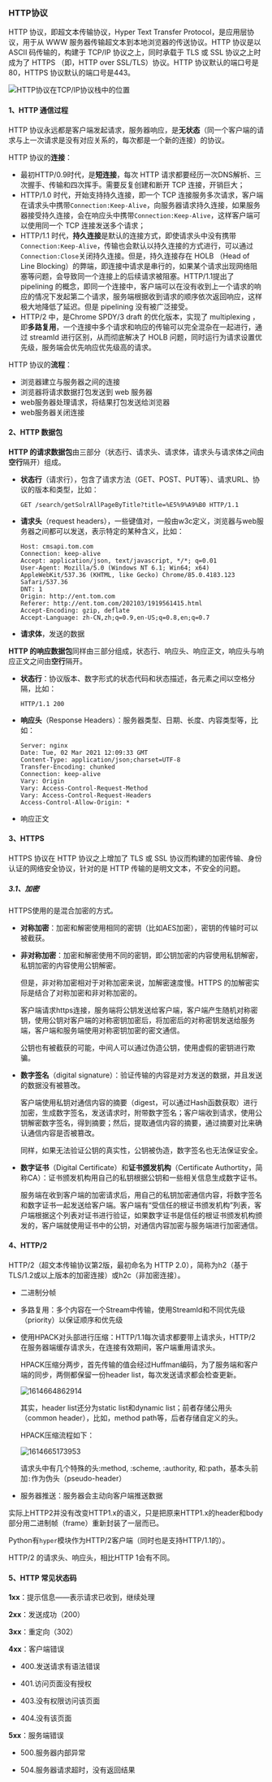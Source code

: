 ### HTTP协议

HTTP 协议，即超文本传输协议，Hyper Text Transfer Protocol，是应用层协议，用于从 WWW 服务器传输超文本到本地浏览器的传送协议。HTTP 协议是以 ASCII 码传输的，构建于 TCP/IP 协议之上，同时承载于 TLS 或 SSL 协议之上时成为了 HTTPS （即，HTTP over SSL/TLS）协议。HTTP 协议默认的端口号是80，HTTPS 协议默认的端口号是443。

![HTTP协议在TCP/IP协议栈中的位置](/assets/20110826201312465.jpg)

#### 1、HTTP 通信过程

HTTP 协议永远都是客户端发起请求，服务器响应，是**无状态**（同一个客户端的请求与上一次请求是没有对应关系的，每次都是一个新的连接）的协议。

HTTP 协议的**连接**：

- 最初HTTP/0.9时代，是**短连接**，每次 HTTP 请求都要经历一次DNS解析、三次握手、传输和四次挥手。需要反复创建和断开 TCP 连接，开销巨大；
- HTTP/1.0 时代，开始支持持久连接，即一个 TCP 连接服务多次请求，客户端在请求头中携带`Connection:Keep-Alive`，向服务器请求持久连接，如果服务器接受持久连接，会在响应头中携带`Connection:Keep-Alive`，这样客户端可以使用同一个 TCP 连接发送多个请求；
- HTTP/1.1 时代，**持久连接**是默认的连接方式，即使请求头中没有携带`Connection:Keep-Alive`，传输也会默认以持久连接的方式进行，可以通过`Connection:Close`关闭持久连接。但是，持久连接存在 HOLB （Head of Line Blocking）的弊端，即连接中请求是串行的，如果某个请求出现网络阻塞等问题，会导致同一个连接上的后续请求被阻塞。HTTP/1.1提出了 pipelining 的概念，即同一个连接中，客户端可以在没有收到上一个请求的响应的情况下发起第二个请求，服务端根据收到请求的顺序依次返回响应，这样极大地降低了延迟。但是 pipelining 没有被广泛接受。
- HTTP/2 中，是Chrome SPDY/3 draft 的优化版本，实现了 multiplexing ，即**多路复用**，一个连接中多个请求和响应的传输可以完全混杂在一起进行，通过 streamId 进行区别，从而彻底解决了 HOLB 问题，同时运行为请求设置优先级，服务端会优先响应优先级高的请求。

HTTP 协议的**流程**：

- 浏览器建立与服务器之间的连接
- 浏览器将请求数据打包发送到 web 服务器
- web服务器处理请求，将结果打包发送给浏览器
- web服务器关闭连接

#### 2、HTTP 数据包

**HTTP 的请求数据包**由三部分（状态行、请求头、请求体，请求头与请求体之间由**空行**隔开）组成。

- **状态行**（请求行），包含了请求方法（GET、POST、PUT等）、请求URL、协议的版本和类型，比如：

  ```
  GET /search/getSolrAllPageByTitle?title=%E5%9%A9%B0 HTTP/1.1
  ```

- **请求头**（request headers），一些键值对，一般由w3c定义，浏览器与web服务器之间都可以发送，表示特定的某种含义，比如：

  ```
  Host: cmsapi.tom.com
  Connection: keep-alive
  Accept: application/json, text/javascript, */*; q=0.01
  User-Agent: Mozilla/5.0 (Windows NT 6.1; Win64; x64) AppleWebKit/537.36 (KHTML, like Gecko) Chrome/85.0.4183.123 Safari/537.36
  DNT: 1
  Origin: http://ent.tom.com
  Referer: http://ent.tom.com/202103/1919561415.html
  Accept-Encoding: gzip, deflate
  Accept-Language: zh-CN,zh;q=0.9,en-US;q=0.8,en;q=0.7
  ```

- **请求体**，发送的数据

**HTTP 的响应数据包**同样由三部分组成，状态行、响应头、响应正文，响应头与响应正文之间由**空行**隔开。

- **状态行**：协议版本、数字形式的状态代码和状态描述，各元素之间以空格分隔，比如：

  ```
  HTTP/1.1 200
  ```

- **响应头**（Response Headers）：服务器类型、日期、长度、内容类型等，比如：

  ```
  Server: nginx
  Date: Tue, 02 Mar 2021 12:09:33 GMT
  Content-Type: application/json;charset=UTF-8
  Transfer-Encoding: chunked
  Connection: keep-alive
  Vary: Origin
  Vary: Access-Control-Request-Method
  Vary: Access-Control-Request-Headers
  Access-Control-Allow-Origin: *
  ```

- 响应正文

#### 3、HTTPS

HTTPS 协议在 HTTP 协议之上增加了 TLS 或 SSL 协议而构建的加密传输、身份认证的网络安全协议，针对的是 HTTP 传输的是明文文本，不安全的问题。

##### 3.1、加密

HTTPS使用的是混合加密的方式。

- **对称加密**：加密和解密使用相同的密钥（比如AES加密），密钥的传输时可以被截获。

- **非对称加密**：加密和解密使用不同的密钥，即公钥加密的内容使用私钥解密，私钥加密的内容使用公钥解密。

  但是，非对称加密相对于对称加密来说，加解密速度慢。HTTPS 的加解密实际是结合了对称加密和非对称加密的。

  客户端请求https连接，服务端将公钥发送给客户端，客户端产生随机对称密钥，使用公钥对客户端的对称密钥加密后，将加密后的对称密钥发送给服务端，客户端和服务端使用对称密钥加密的密文通信。

  公钥也有被截获的可能，中间人可以通过伪造公钥，使用虚假的密钥进行欺骗。

- **数字签名**（digital signature）：验证传输的内容是对方发送的数据，并且发送的数据没有被篡改。

  客户端使用私钥对通信内容的摘要（digest，可以通过Hash函数获取）进行加密，生成数字签名，发送请求时，附带数字签名；客户端收到请求，使用公钥解密数字签名，得到摘要；然后，提取通信内容的摘要，通过摘要对比来确认通信内容是否被篡改。

  同样，如果无法验证公钥的真实性，公钥被伪造，数字签名也无法保证安全。

- **数字证书**（Digital Certificate）和**证书颁发机构**（Certificate Authortity，简称CA）：证书颁发机构用自己的私钥根据公钥和一些相关信息生成数字证书。

  服务端在收到客户端的加密请求后，用自己的私钥加密通信内容，将数字签名和数字证书一起发送给客户端。客户端有“受信任的根证书颁发机构”列表，客户端根据这个列表对证书进行验证，如果数字证书是信任的根证书颁发机构颁发的，客户端就使用证书中的公钥，对通信内容加密与服务端进行加密通信。

#### 4、HTTP/2

HTTP/2（超文本传输协议第2版，最初命名为 HTTP 2.0），简称为h2（基于TLS/1.2或以上版本的加密连接）或h2c（非加密连接）。

- 二进制分帧

- 多路复用：多个内容在一个Stream中传输，使用StreamId和不同优先级（priority）以保证顺序和优先级

- 使用HPACK对头部进行压缩：HTTP/1.1每次请求都要带上请求头，HTTP/2 在服务器端缓存请求头，在连接有效期间，客户端重用请求头。

  HPACK压缩分两步，首先传输的值会经过Huffman编码，为了服务端和客户端的同步，两侧都保留一份header list，每次发送请求都会检查更新。

  ![1614664862914](/assets/1614664862914.png)

  其实，header list还分为static list和dynamic list；前者存储公用头（common header），比如，method path等，后者存储自定义的头。

  HPACK压缩流程如下：

  ![1614665173953](/assets/1614665173953.png)

  请求头中有几个特殊的头:method, :scheme, :authority, 和:path，基本头前加`:`作为伪头（pseudo-header）

- 服务器推送：服务器会主动向客户端推送数据

实际上HTTP2并没有改变HTTP1.x的语义，只是把原来HTTP1.x的header和body部分用二进制帧（frame）重新封装了一层而已。

Python有`hyper`模块作为HTTP/2客户端（同时也是支持HTTP/1.1的）。

HTTP/2 的请求头、响应头，相比HTTP 1会有不同。

#### 5、HTTP 常见状态码

**1xx**：提示信息——表示请求已收到，继续处理

**2xx**：发送成功（200）

**3xx**：重定向（302）

**4xx**：客户端错误

- 400.发送请求有语法错误

- 401.访问页面没有授权

- 403.没有权限访问该页面

- 404.没有该页面

**5xx**：服务端错误

- 500.服务器内部异常

- 504.服务器请求超时，没有返回结果